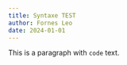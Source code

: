 ```yaml
---
title: Syntaxe TEST
author: Fornes Leo
date: 2024-01-01
---
```


This is a paragraph with `code` text.
